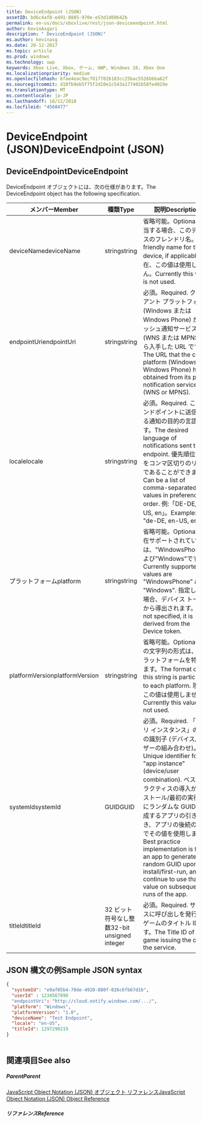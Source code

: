 ```yaml
---
title: DeviceEndpoint (JSON)
assetID: bd6c4af8-e491-8885-970e-e53d1d60642b
permalink: en-us/docs/xboxlive/rest/json-deviceendpoint.html
author: KevinAsgari
description: " DeviceEndpoint (JSON)"
ms.author: kevinasg
ms.date: 20-12-2017
ms.topic: article
ms.prod: windows
ms.technology: uwp
keywords: Xbox Live, Xbox, ゲーム, UWP, Windows 10, Xbox One
ms.localizationpriority: medium
ms.openlocfilehash: bfae4eac9ecf0177026183cc25bac5526bbba62f
ms.sourcegitcommit: d10fb9eb5f75f2d10e1c543a177402b50fe4019e
ms.translationtype: MT
ms.contentlocale: ja-JP
ms.lasthandoff: 10/12/2018
ms.locfileid: "4568477"
---
```

# <a name="deviceendpoint-json"></a><span data-ttu-id="d2e2f-104">DeviceEndpoint (JSON)</span><span class="sxs-lookup"><span data-stu-id="d2e2f-104">DeviceEndpoint (JSON)</span></span>
 
<a id="ID4EO"></a>

 
## <a name="deviceendpoint"></a><span data-ttu-id="d2e2f-105">DeviceEndpoint</span><span class="sxs-lookup"><span data-stu-id="d2e2f-105">DeviceEndpoint</span></span>
 
<span data-ttu-id="d2e2f-106">DeviceEndpoint オブジェクトには、次の仕様があります。</span><span class="sxs-lookup"><span data-stu-id="d2e2f-106">The DeviceEndpoint object has the following specification.</span></span>
 
| <span data-ttu-id="d2e2f-107">メンバー</span><span class="sxs-lookup"><span data-stu-id="d2e2f-107">Member</span></span>| <span data-ttu-id="d2e2f-108">種類</span><span class="sxs-lookup"><span data-stu-id="d2e2f-108">Type</span></span>| <span data-ttu-id="d2e2f-109">説明</span><span class="sxs-lookup"><span data-stu-id="d2e2f-109">Description</span></span>| 
| --- | --- | --- | 
| <span data-ttu-id="d2e2f-110">deviceName</span><span class="sxs-lookup"><span data-stu-id="d2e2f-110">deviceName</span></span>| <span data-ttu-id="d2e2f-111">string</span><span class="sxs-lookup"><span data-stu-id="d2e2f-111">string</span></span>| <span data-ttu-id="d2e2f-112">省略可能。</span><span class="sxs-lookup"><span data-stu-id="d2e2f-112">Optional.</span></span> <span data-ttu-id="d2e2f-113">該当する場合、このデバイスのフレンドリ名。</span><span class="sxs-lookup"><span data-stu-id="d2e2f-113">A friendly name for the device, if applicable.</span></span> <span data-ttu-id="d2e2f-114">現在、この値は使用しません。</span><span class="sxs-lookup"><span data-stu-id="d2e2f-114">Currently this value is not used.</span></span>| 
| <span data-ttu-id="d2e2f-115">endpointUri</span><span class="sxs-lookup"><span data-stu-id="d2e2f-115">endpointUri</span></span>| <span data-ttu-id="d2e2f-116">string</span><span class="sxs-lookup"><span data-stu-id="d2e2f-116">string</span></span>| <span data-ttu-id="d2e2f-117">必須。</span><span class="sxs-lookup"><span data-stu-id="d2e2f-117">Required.</span></span> <span data-ttu-id="d2e2f-118">クライアント プラットフォーム (Windows または Windows Phone) が、プッシュ通知サービス (WNS または MPNS) から入手した URL です。</span><span class="sxs-lookup"><span data-stu-id="d2e2f-118">The URL that the client platform (Windows or Windows Phone) has obtained from its push notification service (WNS or MPNS).</span></span>| 
| <span data-ttu-id="d2e2f-119">locale</span><span class="sxs-lookup"><span data-stu-id="d2e2f-119">locale</span></span>| <span data-ttu-id="d2e2f-120">string</span><span class="sxs-lookup"><span data-stu-id="d2e2f-120">string</span></span>| <span data-ttu-id="d2e2f-121">必須。</span><span class="sxs-lookup"><span data-stu-id="d2e2f-121">Required.</span></span> <span data-ttu-id="d2e2f-122">このエンドポイントに送信される通知の目的の言語です。</span><span class="sxs-lookup"><span data-stu-id="d2e2f-122">The desired language of notifications sent to this endpoint.</span></span> <span data-ttu-id="d2e2f-123">優先順位の値をコンマ区切りのリストであることができます。</span><span class="sxs-lookup"><span data-stu-id="d2e2f-123">Can be a list of comma-separated values in preference order.</span></span> <span data-ttu-id="d2e2f-124">例:「DE-DE, EN-US, en」。</span><span class="sxs-lookup"><span data-stu-id="d2e2f-124">Example: "de-DE, en-US, en".</span></span>| 
| <span data-ttu-id="d2e2f-125">プラットフォーム</span><span class="sxs-lookup"><span data-stu-id="d2e2f-125">platform</span></span>| <span data-ttu-id="d2e2f-126">string</span><span class="sxs-lookup"><span data-stu-id="d2e2f-126">string</span></span>| <span data-ttu-id="d2e2f-127">省略可能。</span><span class="sxs-lookup"><span data-stu-id="d2e2f-127">Optional.</span></span> <span data-ttu-id="d2e2f-128">現在サポートされている値は、"WindowsPhone"および"Windows"です。</span><span class="sxs-lookup"><span data-stu-id="d2e2f-128">Currently supported values are "WindowsPhone" and "Windows".</span></span> <span data-ttu-id="d2e2f-129">指定しない場合、デバイス トークンから導出されます。</span><span class="sxs-lookup"><span data-stu-id="d2e2f-129">If not specified, it is derived from the Device token.</span></span>| 
| <span data-ttu-id="d2e2f-130">platformVersion</span><span class="sxs-lookup"><span data-stu-id="d2e2f-130">platformVersion</span></span>| <span data-ttu-id="d2e2f-131">string</span><span class="sxs-lookup"><span data-stu-id="d2e2f-131">string</span></span>| <span data-ttu-id="d2e2f-132">省略可能。</span><span class="sxs-lookup"><span data-stu-id="d2e2f-132">Optional.</span></span> <span data-ttu-id="d2e2f-133">この文字列の形式は、各プラットフォームを特定します。</span><span class="sxs-lookup"><span data-stu-id="d2e2f-133">The format of this string is particular to each platform.</span></span> <span data-ttu-id="d2e2f-134">現在、この値は使用しません。</span><span class="sxs-lookup"><span data-stu-id="d2e2f-134">Currently this value is not used.</span></span>| 
| <span data-ttu-id="d2e2f-135">systemId</span><span class="sxs-lookup"><span data-stu-id="d2e2f-135">systemId</span></span>| <span data-ttu-id="d2e2f-136">GUID</span><span class="sxs-lookup"><span data-stu-id="d2e2f-136">GUID</span></span>| <span data-ttu-id="d2e2f-137">必須。</span><span class="sxs-lookup"><span data-stu-id="d2e2f-137">Required.</span></span> <span data-ttu-id="d2e2f-138">「アプリ インスタンス」の一意の識別子 (デバイス/ユーザーの組み合わせ)。</span><span class="sxs-lookup"><span data-stu-id="d2e2f-138">Unique identifier for the "app instance" (device/user combination).</span></span> <span data-ttu-id="d2e2f-139">ベスト プラクティスの導入がインストール/最初の実行時にランダムな GUID を生成するアプリの引き続き、アプリの後続の実行でその値を使用します。</span><span class="sxs-lookup"><span data-stu-id="d2e2f-139">Best practice implementation is for an app to generate a random GUID upon install/first-run, and continue to use that value on subsequent runs of the app.</span></span>| 
| <span data-ttu-id="d2e2f-140">titleId</span><span class="sxs-lookup"><span data-stu-id="d2e2f-140">titleId</span></span>| <span data-ttu-id="d2e2f-141">32 ビット符号なし整数</span><span class="sxs-lookup"><span data-stu-id="d2e2f-141">32-bit unsigned integer</span></span>| <span data-ttu-id="d2e2f-142">必須。</span><span class="sxs-lookup"><span data-stu-id="d2e2f-142">Required.</span></span> <span data-ttu-id="d2e2f-143">サービスに呼び出しを発行するゲームのタイトル ID です。</span><span class="sxs-lookup"><span data-stu-id="d2e2f-143">The Title ID of the game issuing the call to the service.</span></span>| 
  
<a id="ID4EGD"></a>

 
## <a name="sample-json-syntax"></a><span data-ttu-id="d2e2f-144">JSON 構文の例</span><span class="sxs-lookup"><span data-stu-id="d2e2f-144">Sample JSON syntax</span></span>
 

```json
{
  "systemId": "e9af05b4-70de-4920-880f-026c6fb67d1b",
  "userId" : 1234567890
  "endpointUri": "http://cloud.notify.windows.com/.../",
  "platform": "Windows",
  "platformVersion": "1.0",
  "deviceName": "Test Endpoint",
  "locale": "en-US",
  "titleId": 1297290219
}
    
```

  
<a id="ID4EPD"></a>

 
## <a name="see-also"></a><span data-ttu-id="d2e2f-145">関連項目</span><span class="sxs-lookup"><span data-stu-id="d2e2f-145">See also</span></span>
 
<a id="ID4ERD"></a>

 
##### <a name="parent"></a><span data-ttu-id="d2e2f-146">Parent</span><span class="sxs-lookup"><span data-stu-id="d2e2f-146">Parent</span></span> 

[<span data-ttu-id="d2e2f-147">JavaScript Object Notation (JSON) オブジェクト リファレンス</span><span class="sxs-lookup"><span data-stu-id="d2e2f-147">JavaScript Object Notation (JSON) Object Reference</span></span>](atoc-xboxlivews-reference-json.md)

  
<a id="ID4E4D"></a>

 
##### <a name="reference"></a><span data-ttu-id="d2e2f-148">リファレンス</span><span class="sxs-lookup"><span data-stu-id="d2e2f-148">Reference</span></span>   